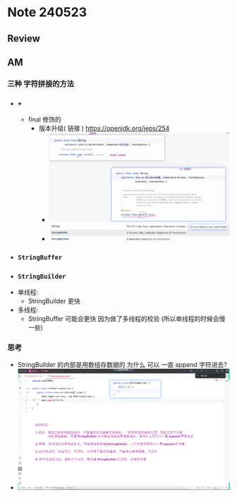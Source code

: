 # Note 240523
## Review

## AM
### 三种 字符拼接的方法
- ### `+`
  - final 修饰的
    - 版本升级( 链接 ) https://openjdk.org/jeps/254
      - ![img.png](img.png)
      - ![img_1.png](img_1.png)
- ### `StringBuffer`
- ### `StringBuilder`
- 单线程:
  - StringBuilder 更快
- 多线程:
  - StringBuffer 可能会更快 因为做了多线程的校验 (所以单线程的时候会慢一些)
### 思考 
- StringBuilder 的内部是用数组存数据的 为什么 可以 一直 append 字符进去?
- ![img_2.png](img_2.png)